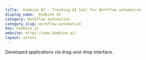 ```yaml
---
title:  Kombine AI - Trending AI tool for Workflow automation
display_name:  Kombine AI
category: Workflow automation
category_slug: workflow-automation
key: kombine_ai
website: https://www.kombine.ai/
layout: aitool
---
```


Developed applications via drag-and-drop interface.
